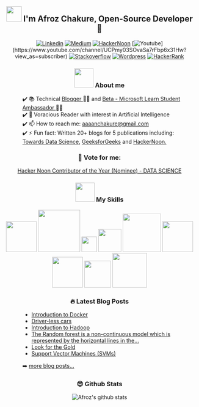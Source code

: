 <h2 align='center'><img src="https://github.com/afrozchakure/afrozchakure/blob/master/assets/wave.gif" width="40px"> I'm Afroz Chakure, Open-Source Developer 🐍</h2>

<div align='center'>

[![Linkedin](https://img.shields.io/badge/linkedin-%230077B5.svg?&style=for-the-badge&logo=linkedin&logoColor=white)](https://www.linkedin.com/in/afroz-chakure-489780168/)
[![Medium](https://img.shields.io/badge/medium-%2312100E.svg?&style=for-the-badge&logo=medium&logoColor=white)](https://medium.com/@aaaanchakure)
[![HackerNoon](https://img.shields.io/badge/Hacker%20Noon-%23239120.svg?&style=for-the-badge&logo=hackernoon&logoColor=white)](https://hackernoon.com/u/afroz-chakure)
[![Youtube](https://img.shields.io/badge/youtube-%23FF0000.svg?&style=for-the-badge&logo=youtube&logoColor=white")](https://www.youtube.com/channel/UCPmy03SOvaSa7rFbp6x31Hw?view_as=subscriber)
[![Stackoverflow](https://img.shields.io/badge/Stack%20Overflow-%23FF5722.svg?&style=for-the-badge&logo=stackoverflow&logoColor=white)](https://stackoverflow.com/users/10404589/afroz-chakure)
[![Wordpress](https://img.shields.io/badge/Wordpress-%230077B5.svg?&style=for-the-badge&logo=wordpress&logoColor=white)](https://hardtasksin.wordpress.com)
[![HackerRank](https://img.shields.io/badge/HackerRank-%23239120.svg?&style=for-the-badge&logo=hackerrank&logoColor=white)](https://www.hackerrank.com/aaaanchakure?hr_r=1)

</div>
<h3 align='center'><img src="https://media.giphy.com/media/VgCDAzcKvsR6OM0uWg/giphy.gif" width="50" draggable="false" >  About me 
</h3>

<div style='padding-left: 50px'>

✔️ 📚 Technical <a href="https://hardtasksin.wordpress.com"> Blogger </a> 👨‍💻 and <a href="https://studentambassadors.microsoft.com/en-US/profile/34531">Beta - Microsoft Learn Student Ambassador </a>👨‍🎓   
✔️ 🤖 Voracious Reader with interest in Artificial Intelligence   
✔️ 📫 How to reach me:  aaaanchakure@gmail.com   
✔️ ⚡ Fun fact: Written 20+ blogs for 5 publications including: <a href="https://towardsdatascience.com/@aaaanchakure">Towards Data Science</a>, <a href="https://auth.geeksforgeeks.org/user/aaaanchakure/articles">GeeksforGeeks</a> and <a href="https://hackernoon.com/u/afroz-chakure">HackerNoon.</a>

</div>

<div align='center'>

### 🚨 Vote for me: 

<a href="https://noonies.tech/award/hacker-noon-contributor-of-the-year-data-science">Hacker Noon Contributor of the Year (Nominee) - DATA SCIENCE</a>

</div>


<div align='center'>

<!-- My Skills -->
<h3> <img src="https://media.giphy.com/media/WUlplcMpOCEmTGBtBW/giphy.gif" width="50"> My Skills </h3>     

<img src="https://img.shields.io/badge/python-%233776AB.svg?&style=flat-square&logo=python&logoColor=white" width=80px/>
<img src="https://img.shields.io/badge/javascript%20-%23323330.svg?&style=for-the-badge&logo=javascript&logoColor=%23F7DF1E" width= 110px/>
<img src="https://img.shields.io/badge/c%20-%2300599C.svg?&style=for-the-badge&logo=c&logoColor=white" width= 40px/>
<img src="https://img.shields.io/badge/c++%20-%2300599C.svg?&style=for-the-badge&logo=c%2B%2B&logoColor=white" width=60px/>
<img src="https://img.shields.io/badge/bootstrap%20-%23563D7C.svg?&style=for-the-badge&logo=bootstrap&logoColor=white" width=100px/>
<img src="https://img.shields.io/badge/mysql-%2300f.svg?&style=for-the-badge&logo=mysql&logoColor=white" width=80px/>
<img src="https://img.shields.io/badge/html5%20-%23E34F26.svg?&style=for-the-badge&logo=html5&logoColor=white" width=80px/>
<img src="https://img.shields.io/badge/css3%20-%231572B6.svg?&style=for-the-badge&logo=css3&logoColor=white" width=70px/>
<img src="https://img.shields.io/badge/node.js%20-%2343853D.svg?&style=for-the-badge&logo=node.js&logoColor=white" width=90px>

</div> 


<div align='center'>

### 🔥 Latest Blog Posts

</div>

<div style="padding-left: 50px">

<!-- Medium:START -->
- [Introduction to Docker](https://medium.com/swlh/introduction-to-docker-96aad5eabb30?source=rss-e956e8d58684------2)
- [Driver-less cars](https://towardsdatascience.com/driver-less-cars-ec8c22b5187a?source=rss-e956e8d58684------2)
- [Introduction to Hadoop](https://towardsdatascience.com/introduction-to-hadoop-bd305512a28c?source=rss-e956e8d58684------2)
- [The Random forest is a non-continuous model which is represented by the horizontal lines in the…](https://medium.com/@aaaanchakure/the-random-forest-is-a-non-continous-model-which-is-represented-by-the-horizontal-lines-in-the-aadd49864ae2?source=rss-e956e8d58684------2)
- [Look for the Gold](https://medium.com/@aaaanchakure/look-for-the-gold-8bbe23757d64?source=rss-e956e8d58684------2)
- [Support Vector Machines (SVMs)](https://towardsdatascience.com/support-vector-machines-svms-4bcccbd78369?source=rss-e956e8d58684------2)
<!-- Medium:END -->

➡️ [more blog posts...](https://medium.com/@aaaanchakure)

</div>

<div align='center'>

### 😎 Github Stats 


![Afroz's github stats](https://github-readme-stats.vercel.app/api?username=afrozchakure&count_private=true&show_icons=true&theme=graywhite&line_height=27)

</div>

<!--START_SECTION:activity-->